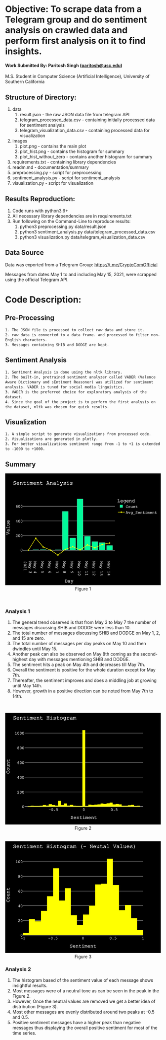 # Objective: To scrape data from a Telegram group and do sentiment analysis on crawled data and perform first analysis on it to find insights.

#### Work Submitted By: Paritosh Singh (paritosh@usc.edu) 
M.S. Student in Computer Science (Artificial Intelligence), University of Southern California

## Structure of Directory:

1. data
    1. result.json - the raw JSON data file from telegram API
    2. telegram_processed_data.csv - containing initially processed data for sentiment analysis
    3.  telegram_visualization_data.csv - containing processed data for visualization
2. images
    1. plot.png - contains the main plot
    2. plot_hist.png - contains the histogram for summary
    3. plot_hist_without_zero - contains another histogram for summary
3. requirements.txt - containing library dependencies
4. readm.md - documentation/summary
5. preprocessing.py - script for preprocessing
6. sentiment_analysis.py - script for sentiment_analysis
7. visualization.py - script for visualization


## Results Reproduction:

1. Code runs with python3.6+
2. All necessary library dependencies are in requirements.txt
3. Run following on the Command-Line to reproduce results:
    1. python3 preprocessing.py data/result.json
    2. python3 sentiment_analysis.py data/telegram_processed_data.csv
    3. python3 visualization.py data/telegram_visualization_data.csv


## Data Source 

Data was exported from a Telegram Group: https://t.me/CryptoComOfficial

Messages from dates May 1 to and including May 15, 2021, were scrapped using the official Telegram API.

# Code Description:

## Pre-Processing
    1. The JSON file is processed to collect raw data and store it.
    2. raw data is converted to a data frame. and processed to filter non-English characters.
    3. Messages containing SHIB and DODGE are kept.

## Sentiment Analysis
    1. Sentiment Analysis is done using the nltk library.
    2. The built-in, pretrained sentiment analyzer called VADER (Valence Aware Dictionary and sEntiment Reasoner) was utilized for sentiment analysis. VADER is tuned for social media linguistics.
    3. VADER is the preferred choice for exploratory analysis of the dataset.
    4. Since the goal of the project is to perform the first analysis on the dataset, nltk was chosen for quick results.
    
## Visualization
    1. A simple script to generate visualizations from processed code. 
    2. Visualizations are generated in plotly.
    3. For better visualizations sentiment range from -1 to +1 is extended to -1000 to +1000.
    
## Summary

  <p align="center">
    <img src="images/plot.png" />
    <br>
    Figure 1
  </p>

<br>

### Analysis 1

  1. The general trend observed is that from May 3 to May 7 the number of messages discussing SHIB and DODGE were less than 10.
  2. The total number of messages discussing SHIB and DODGE on May 1, 2, and 15 are zero.
  3. The total number of messages per day peaks on May 10 and then dwindles until May 15.
  4. Another peak can also be observed on May 8th coming as the second-highest day with messages mentioning SHIB and DODGE.
  5. The sentiment hits a peak on May 4th and decreases till May 7th.
  6. Overall the sentiment is positive for the whole duration except for May 7th.
  7. Thereafter, the sentiment improves and does a middling job at growing until May 14th. 
  8. However, growth in a positive direction can be noted from May 7th to 14th.

<br>


<p align="center">
    <img src="images/plot_hist.png" />
    <br>
    Figure 2
    <br>
    <br>
    <br>
    <img src="images/plot_hist_without_zero.png" />
    <br>
    Figure 3
  </p>

### Analysis 2

  1. The histogram based of the sentiment value of each message shows insightful results.
  2. Most messages were of a neutral tone as can be seen in the peak in the Figure 2.
  3. However, Once the neutral values are removed we get a better idea of distribution (Figure 3).
  4. Most other messages are evenly distributed around two peaks at -0.5 and 0.5.
  5. Positive sentiment messages have a higher peak than negative messages thus displaying the overall positive sentiment for most of the time series.


